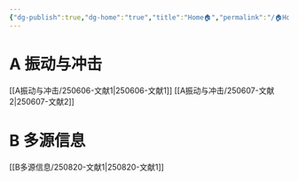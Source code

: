 ```yaml
---
{"dg-publish":true,"dg-home":"true","title":"Home🏠","permalink":"/🏠Home/","tags":["gardenEntry"],"dgPassFrontmatter":true}
---
```


# A 振动与冲击
[[A振动与冲击/250606-文献1\|250606-文献1]]
[[A振动与冲击/250607-文献2\|250607-文献2]]
# B 多源信息
[[B多源信息/250820-文献1\|250820-文献1]]